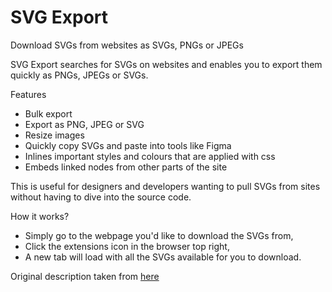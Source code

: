 # SVG Export
Download SVGs from websites as SVGs, PNGs or JPEGs

SVG Export searches for SVGs on websites and enables you to export them quickly as PNGs, JPEGs or SVGs.

Features
- Bulk export
- Export as PNG, JPEG or SVG
- Resize images
- Quickly copy SVGs and paste into tools like Figma
- Inlines important styles and colours that are applied with css
- Embeds linked nodes from other parts of the site

This is useful for designers and developers wanting to pull SVGs from sites without having to dive into the source code.

How it works?
- Simply go to the webpage you'd like to download the SVGs from,
- Click the extensions icon in the browser top right,
- A new tab will load with all the SVGs available for you to download.

Original description taken from [here](https://chromewebstore.google.com/detail/svg-export/naeaaedieihlkmdajjefioajbbdbdjgp)
